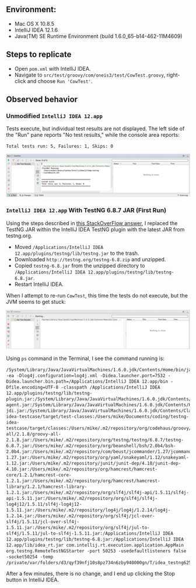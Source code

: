 ## Environment:
* Mac OS X 10.8.5
* IntelliJ IDEA 12.1.6
* Java(TM) SE Runtime Environment (build 1.6.0_65-b14-462-11M4609)

## Steps to replicate
* Open `pom.xml` with IntelliJ IDEA.
* Navigate to `src/test/groovy/com/oneis3/test/CowTest.groovy`, right-click and choose `Run 'CowTest'`.

## Observed behavior

### Unmodified `IntelliJ IDEA 12.app`

Tests execute, but individual test results are not displayed.  The left side of the "Run" pane reports "No test results," while the console area reports:

    Total tests run: 5, Failures: 1, Skips: 0

![Screenshot 1](screenshots/screenshot1.png)

### `IntelliJ IDEA 12.app` With TestNG 6.8.7 JAR (First Run)

Using the steps described in [this StackOverFlow answer](http://stackoverflow.com/a/13452828/435166), I replaced the TestNG JAR within the IntelliJ IDEA TestNG plugin with the latest JAR from testng.org.

* Moved `/Applications/IntelliJ IDEA 12.app/plugins/testng/lib/testng.jar` to the trash.
* Downloaded `http://testng.org/testng-6.8.zip` and unzipped.
* Copied `testng-6.8.jar` from the unzipped directory to `/Applications/IntelliJ IDEA 12.app/plugins/testng/lib/testng-6.8.jar`.
* Restart IntelliJ IDEA.

When I attempt to re-run `CowTest`, this time the tests do not execute, but the JVM seems to get stuck:

![Screenshot 2](screenshots/screenshot2.png)

Using `ps` command in the Terminal, I see the command running is:

    /System/Library/Java/JavaVirtualMachines/1.6.0.jdk/Contents/Home/bin/java -ea -Dlog4j.configuration=log4j.xml -Didea.launcher.port=7532 -Didea.launcher.bin.path=/Applications/IntelliJ IDEA 12.app/bin -Dfile.encoding=UTF-8 -classpath /Applications/IntelliJ IDEA 12.app/plugins/testng/lib/testng-plugin.jar:/System/Library/Java/JavaVirtualMachines/1.6.0.jdk/Contents/Home/lib/deploy.jar:/System/Library/Java/JavaVirtualMachines/1.6.0.jdk/Contents/Home/lib/dt.jar:/System/Library/Java/JavaVirtualMachines/1.6.0.jdk/Contents/Home/lib/javaws.jar:/System/Library/Java/JavaVirtualMachines/1.6.0.jdk/Contents/Home/lib/jce.jar:/System/Library/Java/JavaVirtualMachines/1.6.0.jdk/Contents/Home/lib/jconsole.jar:/System/Library/Java/JavaVirtualMachines/1.6.0.jdk/Contents/Home/lib/management-agent.jar:/System/Library/Java/JavaVirtualMachines/1.6.0.jdk/Contents/Home/lib/plugin.jar:/System/Library/Java/JavaVirtualMachines/1.6.0.jdk/Contents/Home/lib/sa-jdi.jar:/System/Library/Java/JavaVirtualMachines/1.6.0.jdk/Contents/Classes/charsets.jar:/System/Library/Java/JavaVirtualMachines/1.6.0.jdk/Contents/Classes/classes.jar:/System/Library/Java/JavaVirtualMachines/1.6.0.jdk/Contents/Classes/jsse.jar:/System/Library/Java/JavaVirtualMachines/1.6.0.jdk/Contents/Classes/ui.jar:/System/Library/Java/JavaVirtualMachines/1.6.0.jdk/Contents/Home/lib/ext/apple_provider.jar:/System/Library/Java/JavaVirtualMachines/1.6.0.jdk/Contents/Home/lib/ext/dnsns.jar:/System/Library/Java/JavaVirtualMachines/1.6.0.jdk/Contents/Home/lib/ext/localedata.jar:/System/Library/Java/JavaVirtualMachines/1.6.0.jdk/Contents/Home/lib/ext/sunjce_provider.jar:/System/Library/Java/JavaVirtualMachines/1.6.0.jdk/Contents/Home/lib/ext/sunpkcs11.jar:/Users/mike/Documents/coding/testng-idea-testcase/target/test-classes:/Users/mike/Documents/coding/testng-idea-testcase/target/classes:/Users/mike/.m2/repository/org/codehaus/groovy/groovy-all/2.1.8/groovy-all-2.1.8.jar:/Users/mike/.m2/repository/org/testng/testng/6.8.7/testng-6.8.7.jar:/Users/mike/.m2/repository/org/beanshell/bsh/2.0b4/bsh-2.0b4.jar:/Users/mike/.m2/repository/com/beust/jcommander/1.27/jcommander-1.27.jar:/Users/mike/.m2/repository/org/yaml/snakeyaml/1.12/snakeyaml-1.12.jar:/Users/mike/.m2/repository/junit/junit-dep/4.10/junit-dep-4.10.jar:/Users/mike/.m2/repository/org/hamcrest/hamcrest-core/1.2.1/hamcrest-core-1.2.1.jar:/Users/mike/.m2/repository/org/hamcrest/hamcrest-library/1.2.1/hamcrest-library-1.2.1.jar:/Users/mike/.m2/repository/org/slf4j/slf4j-api/1.5.11/slf4j-api-1.5.11.jar:/Users/mike/.m2/repository/org/slf4j/slf4j-log4j12/1.5.11/slf4j-log4j12-1.5.11.jar:/Users/mike/.m2/repository/log4j/log4j/1.2.14/log4j-1.2.14.jar:/Users/mike/.m2/repository/org/slf4j/jcl-over-slf4j/1.5.11/jcl-over-slf4j-1.5.11.jar:/Users/mike/.m2/repository/org/slf4j/jul-to-slf4j/1.5.11/jul-to-slf4j-1.5.11.jar:/Applications/IntelliJ IDEA 12.app/plugins/testng/lib/testng-6.8.jar:/Applications/IntelliJ IDEA 12.app/lib/idea_rt.jar com.intellij.rt.execution.application.AppMain org.testng.RemoteTestNGStarter -port 50253 -usedefaultlisteners false -socket50254 -temp /private/var/folders/d3/qyf39nfj10s8pz734n6zby940000gn/T/idea_testng625278376959773550.tmp

After a few minutes, there is no change, and I end up clicking the Stop button in IntelliJ IDEA.
